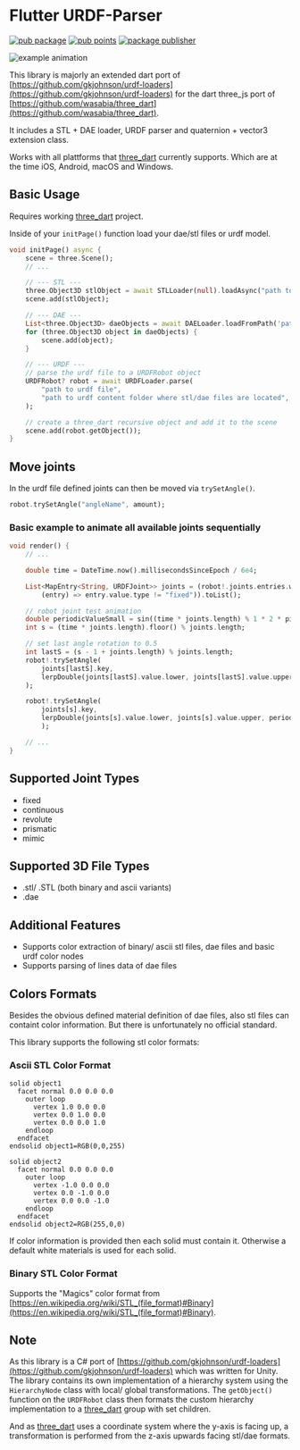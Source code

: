 # Flutter URDF-Parser
[![pub package](https://img.shields.io/pub/v/urdf_parser.svg)](https://pub.dev/packages/urdf_parser)
[![pub points](https://img.shields.io/pub/points/urdf_parser.svg)](https://pub.dev/packages/urdf_parser)
[![package publisher](https://img.shields.io/pub/publisher/urdf_parser.svg)](https://pub.dev/packages/urdf_parser/publisher)

![example animation](data/animation.gif)

This library is majorly an extended dart port of [https://github.com/gkjohnson/urdf-loaders](https://github.com/gkjohnson/urdf-loaders) for the dart three_js port of [https://github.com/wasabia/three_dart](https://github.com/wasabia/three_dart).

It includes a STL + DAE loader, URDF parser and quaternion + vector3 extension class.

Works with all plattforms that [three_dart](https://github.com/wasabia/three_dart) currently supports. Which are at the time iOS, Android, macOS and Windows.

## Basic Usage
Requires working [three_dart](https://github.com/wasabia/three_dart) project.

Inside of your `initPage()` function load your dae/stl files or urdf model.

```dart
void initPage() async {
    scene = three.Scene();
    // ...

    // --- STL ---
    three.Object3D stlObject = await STLLoader(null).loadAsync("path to stl file");
    scene.add(stlObject);

    // --- DAE ---
    List<three.Object3D> daeObjects = await DAELoader.loadFromPath('path to dae file', []);
    for (three.Object3D object in daeObjects) {
        scene.add(object);
    }

    // --- URDF ---
    // parse the urdf file to a URDFRobot object
    URDFRobot? robot = await URDFLoader.parse(
        "path to urdf file",
        "path to urdf content folder where stl/dae files are located",
    );

    // create a three_dart recursive object and add it to the scene
    scene.add(robot.getObject());
}
```

## Move joints
In the urdf file defined joints can then be moved via `trySetAngle()`.
```dart
robot.trySetAngle("angleName", amount);
```

### Basic example to animate all available joints sequentially
```dart
void render() {
    // ...

    double time = DateTime.now().millisecondsSinceEpoch / 6e4;

    List<MapEntry<String, URDFJoint>> joints = (robot!.joints.entries.where(
        (entry) => entry.value.type != "fixed")).toList();

    // robot joint test animation
    double periodicValueSmall = sin((time * joints.length) % 1 * 2 * pi) / 2 + 0.5;
    int s = (time * joints.length).floor() % joints.length;

    // set last angle rotation to 0.5
    int lastS = (s - 1 + joints.length) % joints.length;
    robot!.trySetAngle(
        joints[lastS].key, 
        lerpDouble(joints[lastS].value.lower, joints[lastS].value.upper, 0.5)!,
    );

    robot!.trySetAngle(
        joints[s].key, 
        lerpDouble(joints[s].value.lower, joints[s].value.upper, periodicValueSmall)!,
        );

    // ...
}
```

## Supported Joint Types
 - fixed
 - continuous
 - revolute
 - prismatic
 - mimic

## Supported 3D File Types
 - .stl/ .STL (both binary and ascii variants)
 - .dae

## Additional Features
 - Supports color extraction of binary/ ascii stl files, dae files and basic urdf color nodes
 - Supports parsing of lines data of dae files

## Colors Formats
Besides the obvious defined material definition of dae files, also stl files can containt color information. But there is unfortunately no official standard.

This library supports the following stl color formats:

### Ascii STL Color Format
```
solid object1
  facet normal 0.0 0.0 0.0
    outer loop
      vertex 1.0 0.0 0.0
      vertex 0.0 1.0 0.0
      vertex 0.0 0.0 1.0
    endloop
  endfacet
endsolid object1=RGB(0,0,255)

solid object2
  facet normal 0.0 0.0 0.0
    outer loop
      vertex -1.0 0.0 0.0
      vertex 0.0 -1.0 0.0
      vertex 0.0 0.0 -1.0
    endloop
  endfacet
endsolid object2=RGB(255,0,0)
```

If color information is provided then each solid must contain it. Otherwise a default white materials is used for each solid.

### Binary STL Color Format
Supports the "Magics" color format from [https://en.wikipedia.org/wiki/STL_(file_format)#Binary](https://en.wikipedia.org/wiki/STL_(file_format)#Binary).

<!-- Each triangle is represented by 50 bytes:
 - **Normal vector:** The first 12 bytes (three 32-bit floating point numbers) represent the normal vector of the triangle.
 - **Vertices:** The next 36 bytes (three sets of three 32-bit floating point numbers) represent the vertices of the triangle.
 - **Attribute byte count:** The last 2 bytes (an unsigned short integer) represent the attribute byte count. In standard binary STL files, this should be set to zero and ignored. However, for binary STL files with color, these 2 bytes can be used to store color information. -->

## Note
As this library is a C# port of [https://github.com/gkjohnson/urdf-loaders](https://github.com/gkjohnson/urdf-loaders) which was written for Unity.
The library contains its own implementation of a hierarchy system using the `HierarchyNode` class with local/ global transformations.
The `getObject()` function on the `URDFRobot` class then formats the custom hierarchy implementation to a [three_dart](https://github.com/wasabia/three_dart) group with set children.

And as [three_dart](https://github.com/wasabia/three_dart) uses a coordinate system where the y-axis is facing up, a transformation is performed from the z-axis upwards facing stl/dae formats.